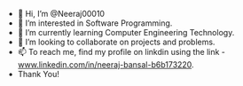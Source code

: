 - 👋 Hi, I’m @Neeraj00010
- 👀 I’m interested in Software Programming.
- 🌱 I’m currently learning Computer Engineering Technology.
- 💞️ I’m looking to collaborate on projects and problems.
- 📫 To reach me, find my profile on linkdin using the link - www.linkedin.com/in/neeraj-bansal-b6b173220.
- Thank You!

<!---
Neeraj00010/Neeraj00010 is a ✨ special ✨ repository because its `README.md` (this file) appears on your GitHub profile.
You can click the Preview link to take a look at your changes.
--->
